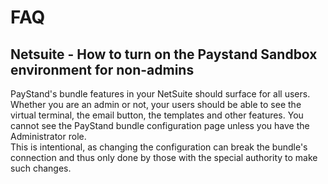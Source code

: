 # FAQ


## Netsuite - How to turn on the Paystand Sandbox environment for non-admins





PayStand's bundle features in your NetSuite should surface for all users.  
Whether you are an admin or not, your users should be able to see the virtual terminal, the email button, the templates and other features.
You cannot see the PayStand bundle configuration page unless you have the Administrator role.  
This is intentional, as changing the configuration can break the bundle's connection and thus only done by those with the special authority to make such changes.

